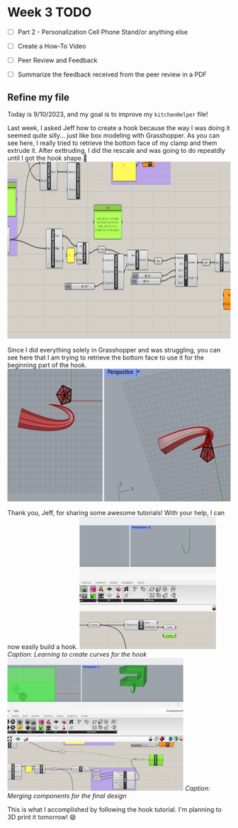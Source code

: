 # Week 3 TODO

- [ ]  Part 2 - Personalization Cell Phone Stand/or anything else
- [ ]  Create a How-To Video
- [ ]  Peer Review and Feedback
- [ ]  Summarize the feedback received from the peer review in a PDF


## Refine my file

Today is 9/10/2023, and my goal is to improve my `kitchenHelper` file!

Last week, I asked Jeff how to create a hook because the way I was doing it seemed quite silly... just like box modeling with Grasshopper. As you can see here, I really tried to retrieve the bottom face of my clamp and them extrude it. After exttruding, I did the rescale and was going to do repeatdly until I got the hook shape.🔽
<img src="../weekly-reports/images/P1_WIP_hook_strugglingMe.png" alt="P1_WIP_hook_strugglingMe" height="400">

Since I did everything solely in Grasshopper and was struggling, you can see here that I am trying to retrieve the bottom face to use it for the beginning part of the hook.
<img src="../weekly-reports/images/P1_WIP_new_hook.png" alt="P1_WIP_new_hook" height="300">

Thank you, Jeff, for sharing some awesome tutorials! With your help, I can now easily build a hook.
<img src="../weekly-reports/images/P1_WIP_hook_curve .png" alt="P1_WIP_hook_curve" height="300"> 
*Caption: Learning to create curves for the hook*
<img src="../weekly-reports/images/P1_WIP_mergeHook.png" alt="P1_WIP_mergeHook" height="300">
*Caption: Merging components for the final design*

This is what I accomplished by following the hook tutorial. I'm planning to 3D print it tomorrow! 😄



